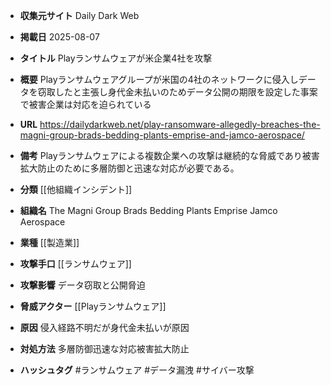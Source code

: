- **収集元サイト**
Daily Dark Web

- **掲載日**
2025-08-07

- **タイトル**
Playランサムウェアが米企業4社を攻撃

- **概要**
Playランサムウェアグループが米国の4社のネットワークに侵入しデータを窃取したと主張し身代金未払いのためデータ公開の期限を設定した事案で被害企業は対応を迫られている

- **URL**
https://dailydarkweb.net/play-ransomware-allegedly-breaches-the-magni-group-brads-bedding-plants-emprise-and-jamco-aerospace/

- **備考**
Playランサムウェアによる複数企業への攻撃は継続的な脅威であり被害拡大防止のために多層防御と迅速な対応が必要である。

- **分類**
[[他組織インシデント]]

- **組織名**
The Magni Group Brads Bedding Plants Emprise Jamco Aerospace

- **業種**
[[製造業]]

- **攻撃手口**
[[ランサムウェア]]

- **攻撃影響**
データ窃取と公開脅迫

- **脅威アクター**
[[Playランサムウェア]]

- **原因**
侵入経路不明だが身代金未払いが原因

- **対処方法**
多層防御迅速な対応被害拡大防止

- **ハッシュタグ**
#ランサムウェア #データ漏洩 #サイバー攻撃
